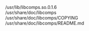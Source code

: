 /usr/lib/libcomps.so.0.1.6  
/usr/share/doc/libcomps  
/usr/share/doc/libcomps/COPYING  
/usr/share/doc/libcomps/README.md  
